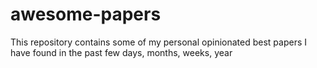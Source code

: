 # awesome-papers
This repository contains some of my personal opinionated best papers I have found in the past few days, months, weeks, year

